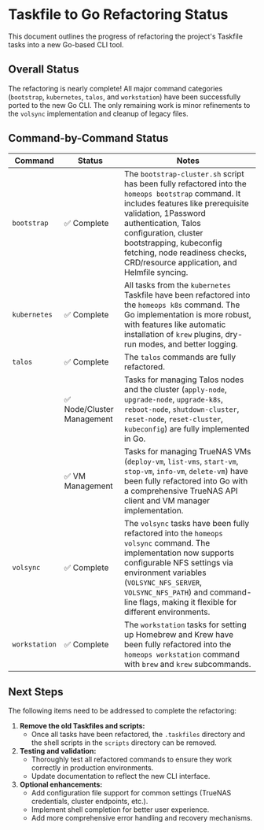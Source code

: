 # Taskfile to Go Refactoring Status

This document outlines the progress of refactoring the project's Taskfile tasks into a new Go-based CLI tool.

## Overall Status

The refactoring is nearly complete! All major command categories (`bootstrap`, `kubernetes`, `talos`, and `workstation`) have been successfully ported to the new Go CLI. The only remaining work is minor refinements to the `volsync` implementation and cleanup of legacy files.

## Command-by-Command Status

| Command | Status | Notes |
|---|---|---|
| `bootstrap` | ✅ Complete | The `bootstrap-cluster.sh` script has been fully refactored into the `homeops bootstrap` command. It includes features like prerequisite validation, 1Password authentication, Talos configuration, cluster bootstrapping, kubeconfig fetching, node readiness checks, CRD/resource application, and Helmfile syncing. |
| `kubernetes` | ✅ Complete | All tasks from the `kubernetes` Taskfile have been refactored into the `homeops k8s` command. The Go implementation is more robust, with features like automatic installation of `krew` plugins, dry-run modes, and better logging. |
| `talos` | ✅ Complete | The `talos` commands are fully refactored. |
| | ✅ Node/Cluster Management | Tasks for managing Talos nodes and the cluster (`apply-node`, `upgrade-node`, `upgrade-k8s`, `reboot-node`, `shutdown-cluster`, `reset-node`, `reset-cluster`, `kubeconfig`) are fully implemented in Go. |
| | ✅ VM Management | Tasks for managing TrueNAS VMs (`deploy-vm`, `list-vms`, `start-vm`, `stop-vm`, `info-vm`, `delete-vm`) have been fully refactored into Go with a comprehensive TrueNAS API client and VM manager implementation. |
| `volsync` | ✅ Complete | The `volsync` tasks have been fully refactored into the `homeops volsync` command. The implementation now supports configurable NFS settings via environment variables (`VOLSYNC_NFS_SERVER`, `VOLSYNC_NFS_PATH`) and command-line flags, making it flexible for different environments. |
| `workstation` | ✅ Complete | The `workstation` tasks for setting up Homebrew and Krew have been fully refactored into the `homeops workstation` command with `brew` and `krew` subcommands. |

## Next Steps

The following items need to be addressed to complete the refactoring:

1.  **Remove the old Taskfiles and scripts:**
    *   Once all tasks have been refactored, the `.taskfiles` directory and the shell scripts in the `scripts` directory can be removed.
2.  **Testing and validation:**
    *   Thoroughly test all refactored commands to ensure they work correctly in production environments.
    *   Update documentation to reflect the new CLI interface.
3.  **Optional enhancements:**
    *   Add configuration file support for common settings (TrueNAS credentials, cluster endpoints, etc.).
    *   Implement shell completion for better user experience.
    *   Add more comprehensive error handling and recovery mechanisms.
